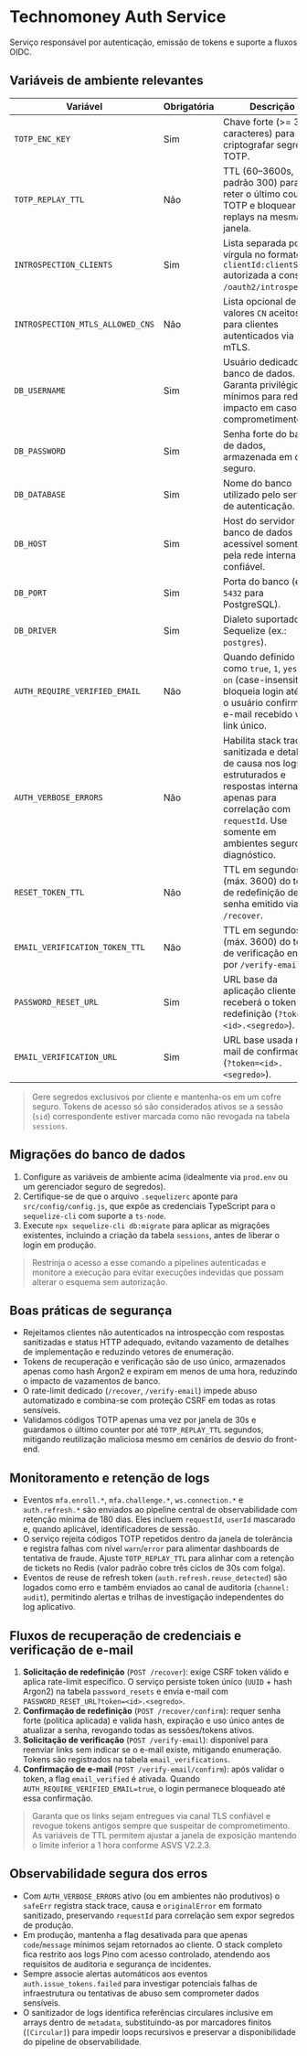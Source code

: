 # Technomoney Auth Service

Serviço responsável por autenticação, emissão de tokens e suporte a fluxos OIDC.

## Variáveis de ambiente relevantes

| Variável | Obrigatória | Descrição |
| --- | --- | --- |
| `TOTP_ENC_KEY` | Sim | Chave forte (>= 32 caracteres) para criptografar segredos TOTP. |
| `TOTP_REPLAY_TTL` | Não | TTL (60–3600s, padrão 300) para reter o último counter TOTP e bloquear replays na mesma janela. |
| `INTROSPECTION_CLIENTS` | Sim | Lista separada por vírgula no formato `clientId:clientSecret` autorizada a consultar `/oauth2/introspect`. |
| `INTROSPECTION_MTLS_ALLOWED_CNS` | Não | Lista opcional de valores `CN` aceitos para clientes autenticados via mTLS. |
| `DB_USERNAME` | Sim | Usuário dedicado do banco de dados. Garanta privilégios mínimos para reduzir impacto em caso de comprometimento. |
| `DB_PASSWORD` | Sim | Senha forte do banco de dados, armazenada em cofre seguro. |
| `DB_DATABASE` | Sim | Nome do banco utilizado pelo serviço de autenticação. |
| `DB_HOST` | Sim | Host do servidor de banco de dados acessível somente pela rede interna confiável. |
| `DB_PORT` | Sim | Porta do banco (ex.: `5432` para PostgreSQL). |
| `DB_DRIVER` | Sim | Dialeto suportado pelo Sequelize (ex.: `postgres`). |
| `AUTH_REQUIRE_VERIFIED_EMAIL` | Não | Quando definido como `true`, `1`, `yes` ou `on` (case-insensitive), bloqueia login até que o usuário confirme o e-mail recebido via link único. |
| `AUTH_VERBOSE_ERRORS` | Não | Habilita stack trace sanitizada e detalhes de causa nos logs estruturados e respostas internas apenas para correlação com `requestId`. Use somente em ambientes seguros de diagnóstico. |
| `RESET_TOKEN_TTL` | Não | TTL em segundos (máx. 3600) do token de redefinição de senha emitido via `/recover`. |
| `EMAIL_VERIFICATION_TOKEN_TTL` | Não | TTL em segundos (máx. 3600) do token de verificação enviado por `/verify-email`. |
| `PASSWORD_RESET_URL` | Sim | URL base da aplicação cliente que receberá o token de redefinição (`?token=<id>.<segredo>`). |
| `EMAIL_VERIFICATION_URL` | Sim | URL base usada no e-mail de confirmação (`?token=<id>.<segredo>`). |

> Gere segredos exclusivos por cliente e mantenha-os em um cofre seguro. Tokens
> de acesso só são considerados ativos se a sessão (`sid`) correspondente estiver
> marcada como não revogada na tabela `sessions`.

## Migrações do banco de dados

1. Configure as variáveis de ambiente acima (idealmente via `prod.env` ou um gerenciador seguro de segredos).
2. Certifique-se de que o arquivo `.sequelizerc` aponte para `src/config/config.js`, que expõe as credenciais TypeScript para o `sequelize-cli` com suporte a `ts-node`.
3. Execute `npx sequelize-cli db:migrate` para aplicar as migrações existentes, incluindo a criação da tabela `sessions`, antes de liberar o login em produção.

> Restrinja o acesso a esse comando a pipelines autenticadas e monitore a execução para evitar execuções indevidas que possam alterar o esquema sem autorização.

## Boas práticas de segurança

* Rejeitamos clientes não autenticados na introspecção com respostas sanitizadas e status HTTP adequado, evitando vazamento de detalhes de implementação e reduzindo vetores de enumeração.
* Tokens de recuperação e verificação são de uso único, armazenados apenas como hash Argon2 e expiram em menos de uma hora, reduzindo o impacto de vazamentos de banco.
* O rate-limit dedicado (`/recover`, `/verify-email`) impede abuso automatizado e combina-se com proteção CSRF em todas as rotas sensíveis.
* Validamos códigos TOTP apenas uma vez por janela de 30s e guardamos o último counter por até `TOTP_REPLAY_TTL` segundos, mitigando reutilização maliciosa mesmo em cenários de desvio do front-end.

## Monitoramento e retenção de logs

* Eventos `mfa.enroll.*`, `mfa.challenge.*`, `ws.connection.*` e `auth.refresh.*` são enviados ao pipeline central de observabilidade com retenção mínima de 180 dias. Eles incluem `requestId`, `userId` mascarado e, quando aplicável, identificadores de sessão.
* O serviço rejeita códigos TOTP repetidos dentro da janela de tolerância e registra falhas com nível `warn`/`error` para alimentar dashboards de tentativa de fraude. Ajuste `TOTP_REPLAY_TTL` para alinhar com a retenção de tickets no Redis (valor padrão cobre três ciclos de 30s com folga).
* Eventos de reuse de refresh token (`auth.refresh.reuse_detected`) são logados como erro e também enviados ao canal de auditoria (`channel: audit`), permitindo alertas e trilhas de investigação independentes do log aplicativo.

## Fluxos de recuperação de credenciais e verificação de e-mail

1. **Solicitação de redefinição** (`POST /recover`): exige CSRF token válido e aplica rate-limit específico. O serviço persiste token único (`UUID` + hash Argon2) na tabela `password_resets` e envia e-mail com `PASSWORD_RESET_URL?token=<id>.<segredo>`.
2. **Confirmação de redefinição** (`POST /recover/confirm`): requer senha forte (política aplicada) e valida hash, expiração e uso único antes de atualizar a senha, revogando todas as sessões/tokens ativos.
3. **Solicitação de verificação** (`POST /verify-email`): disponível para reenviar links sem indicar se o e-mail existe, mitigando enumeração. Tokens são registrados na tabela `email_verifications`.
4. **Confirmação de e-mail** (`POST /verify-email/confirm`): após validar o token, a flag `email_verified` é ativada. Quando `AUTH_REQUIRE_VERIFIED_EMAIL=true`, o login permanece bloqueado até essa confirmação.

> Garanta que os links sejam entregues via canal TLS confiável e revogue tokens antigos sempre que suspeitar de comprometimento. As variáveis de TTL permitem ajustar a janela de exposição mantendo o limite inferior a 1 hora conforme ASVS V2.2.3.

## Observabilidade segura dos erros

* Com `AUTH_VERBOSE_ERRORS` ativo (ou em ambientes não produtivos) o `safeErr` registra stack trace, causa e `originalError` em formato sanitizado, preservando `requestId` para correlação sem expor segredos de produção.
* Em produção, mantenha a flag desativada para que apenas `code`/`message` mínimos sejam retornados ao cliente. O stack completo fica restrito aos logs Pino com acesso controlado, atendendo aos requisitos de auditoria e segurança de incidentes.
* Sempre associe alertas automáticos aos eventos `auth.issue_tokens.failed` para investigar potenciais falhas de infraestrutura ou tentativas de abuso sem comprometer dados sensíveis.
* O sanitizador de logs identifica referências circulares inclusive em arrays dentro de `metadata`, substituindo-as por marcadores finitos (`[Circular]`) para impedir loops recursivos e preservar a disponibilidade do pipeline de observabilidade.
